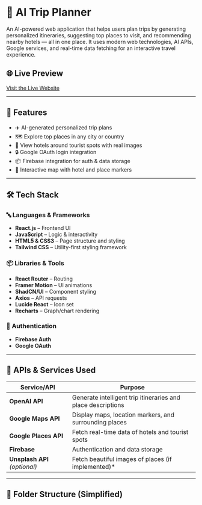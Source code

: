 # 🧳 AI Trip Planner

An AI-powered web application that helps users plan trips by generating personalized itineraries, suggesting top places to visit, and recommending nearby hotels — all in one place. It uses modern web technologies, AI APIs, Google services, and real-time data fetching for an interactive travel experience.

## 🌐 Live Preview
[Visit the Live Website](https://ai-trip-planner-black.vercel.app/)

---

## 🚀 Features

- ✈️ AI-generated personalized trip plans
- 🗺️ Explore top places in any city or country
- 🏨 View hotels around tourist spots with real images
- 🔒 Google OAuth login integration
- 📦 Firebase integration for auth & data storage
- 📍 Interactive map with hotel and place markers

---

## 🛠️ Tech Stack

### 🔤 **Languages & Frameworks**
- **React.js** – Frontend UI
- **JavaScript** – Logic & interactivity
- **HTML5 & CSS3** – Page structure and styling
- **Tailwind CSS** – Utility-first styling framework

### 📦 **Libraries & Tools**
- **React Router** – Routing
- **Framer Motion** – UI animations
- **ShadCN/UI** – Component styling
- **Axios** – API requests
- **Lucide React** – Icon set
- **Recharts** – Graph/chart rendering

### 🔐 **Authentication**
- **Firebase Auth**
- **Google OAuth**

---

## 🔌 APIs & Services Used

| Service/API | Purpose |
|-------------|---------|
| **OpenAI API** | Generate intelligent trip itineraries and place descriptions |
| **Google Maps API** | Display maps, location markers, and surrounding places |
| **Google Places API** | Fetch real-time data of hotels and tourist spots |
| **Firebase** | Authentication and data storage |
| **Unsplash API** *(optional)* | Fetch beautiful images of places (if implemented)*

---

## 📁 Folder Structure (Simplified)

